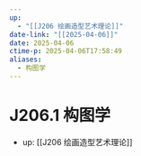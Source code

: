 ```yaml
---
up:
  - "[[J206 绘画造型艺术理论]]"
date-link: "[[2025-04-06]]"
date: 2025-04-06
ctime-p: 2025-04-06T17:58:49
aliases:
  - 构图学
---
```


# J206.1 构图学

- up: [[J206 绘画造型艺术理论]]
